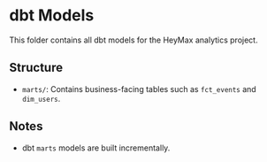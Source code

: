 # dbt Models

This folder contains all dbt models for the HeyMax analytics project.

## Structure

- `marts/`: Contains business-facing tables such as `fct_events` and `dim_users`.

## Notes

- dbt `marts` models are built incrementally.
